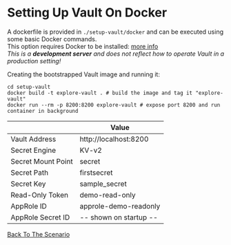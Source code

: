 # Setting Up Vault On Docker

A dockerfile is provided in `./setup-vault/docker` and can be executed using some basic
Docker commands.  
This option requires Docker to be installed: [more info](https://docs.docker.com/get-docker/)  
_This is a **development server** and does not reflect how to operate Vault in a production setting!_

Creating the bootstrapped Vault image and running it:
```shell
cd setup-vault
docker build -t explore-vault . # build the image and tag it "explore-vault"
docker run --rm -p 8200:8200 explore-vault # expose port 8200 and run container in background
```
|                    | Value                  |
|--------------------|------------------------|
| Vault Address      | http://localhost:8200  |
| Secret Engine      | KV-v2                  |
| Secret Mount Point | secret                 |
| Secret Path        | firstsecret            |
| Secret Key         | sample_secret          |
| Read-Only Token    | demo-read-only         |
| AppRole ID         | approle-demo-readonly  |
| AppRole Secret ID  | -- shown on startup -- |

[Back To The Scenario](../README.md)
